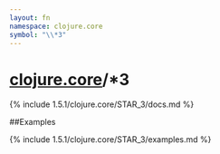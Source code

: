 ```yaml
---
layout: fn
namespace: clojure.core
symbol: "\\*3"
---
```


# [clojure.core](../)/\*3

{% include 1.5.1/clojure.core/STAR_3/docs.md %}

##Examples

{% include 1.5.1/clojure.core/STAR_3/examples.md %}

